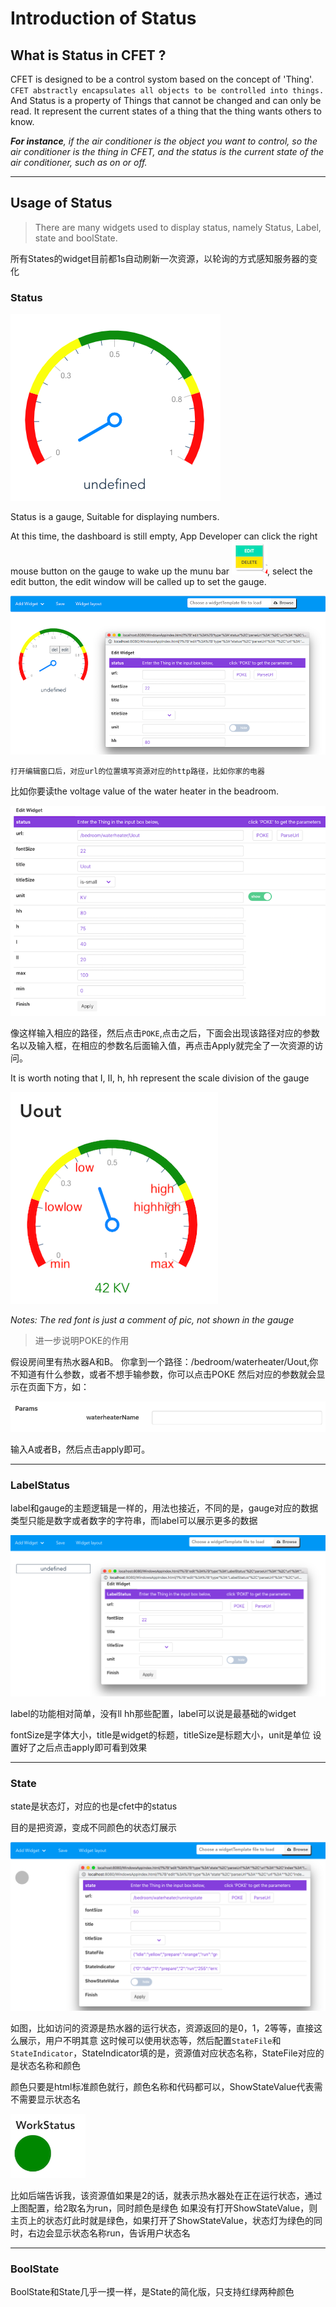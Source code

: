 # Introduction of Status

## What is Status in CFET ?

CFET is designed to be a control systom based on the concept of 'Thing'. ``CFET abstractly encapsulates all objects to be controlled into things.`` And Status is a property of Things that cannot be changed and can only be read. It represent the current states of a thing that the thing wants others to know.

***For instance**, if the air conditioner is the object you want to control, so the air conditioner is the thing in CFET, and the status is the current state of the air conditioner, such as on or off.*

---

## Usage of Status
> There are many widgets used to display status, namely Status, Label, state and boolState.

所有States的widget目前都1s自动刷新一次资源，以轮询的方式感知服务器的变化
### Status
![](2021-02-03-13-54-08.png)

Status is a gauge, Suitable for displaying numbers.

At this time, the dashboard is still empty, App Developer can click the right mouse button on the gauge to wake up
the munu bar ![](rightmenu.png), select the edit button, the edit window will be called up to set the gauge.

![](2021-02-03-14-40-59.png)

`打开编辑窗口后，对应url的位置填写资源对应的http路径，比如你家的电器`

比如你要读the voltage value of the water heater in the beadroom.

![](2021-02-03-15-01-51.png)

像这样输入相应的路径，然后点击`POKE`,点击之后，下面会出现该路径对应的参数名以及输入框，在相应的参数名后面输入值，再点击Apply就完全了一次资源的访问。

It is worth noting that I, II, h, hh represent the scale division of the gauge

![](2021-02-03-15-05-22.png)

*Notes: The red font is just a comment of pic, not shown in the gauge*

> 进一步说明POKE的作用

假设房间里有热水器A和B。
你拿到一个路径：/bedroom/waterheater/Uout,你不知道有什么参数，或者不想手输参数，你可以点击POKE
然后对应的参数就会显示在页面下方，如：

![](2021-02-03-15-19-05.png)

输入A或者B，然后点击apply即可。

---

### LabelStatus

label和gauge的主题逻辑是一样的，用法也接近，不同的是，gauge对应的数据类型只能是数字或者数字的字符串，而label可以展示更多的数据

![](2021-02-03-15-44-28.png)

label的功能相对简单，没有ll hh那些配置，label可以说是最基础的widget

fontSize是字体大小，title是widget的标题，titleSize是标题大小，unit是单位
设置好了之后点击apply即可看到效果

---

### State

state是状态灯，对应的也是cfet中的status

目的是把资源，变成不同颜色的状态灯展示

![](2021-02-03-15-52-38.png)

如图，比如访问的资源是热水器的运行状态，资源返回的是0，1，2等等，直接这么展示，用户不明其意
这时候可以使用状态等，然后配置`StateFile`和`StateIndicator`，StateIndicator填的是，资源值对应状态名称，StateFile对应的是状态名称和颜色

颜色只要是html标准颜色就行，颜色名称和代码都可以，ShowStateValue代表需不需要显示状态名

![](2021-02-03-15-57-14.png)

比如后端告诉我，该资源值如果是2的话，就表示热水器处在正在运行状态，通过上图配置，给2取名为run，同时颜色是绿色
如果没有打开ShowStateValue，则主页上的状态灯此时就是绿色，如果打开了ShowStateValue，状态灯为绿色的同时，右边会显示状态名称run，告诉用户状态名

---

### BoolState

BoolState和State几乎一摸一样，是State的简化版，只支持红绿两种颜色
